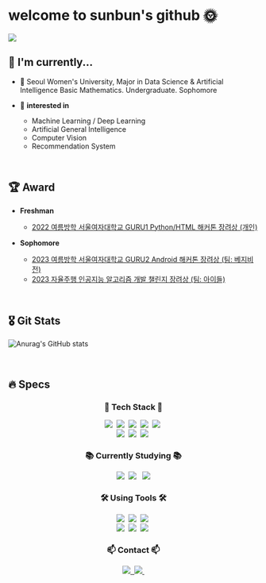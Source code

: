 # welcome to sunbun's github 🌞
<a href="https://hits.seeyoufarm.com"><img src="https://hits.seeyoufarm.com/api/count/incr/badge.svg?url=https%3A%2F%2Fgithub.com%2Fsohds&count_bg=%2379C83D&title_bg=%23555555&icon=&icon_color=%23E7E7E7&title=hits&edge_flat=false"/></a>


## 🎩 I'm currently...
- 🏫 Seoul Women's University, Major in Data Science & Artificial Intelligence Basic Mathematics. Undergraduate. Sophomore

- 🤔 **interested in**
   - Machine Learning / Deep Learning
   - Artificial General Intelligence
   - Computer Vision
   - Recommendation System

<br>

## 🏆 Award
* **Freshman**
  
  * [2022 여름방학 서울여자대학교 GURU1 Python/HTML 해커톤 장려상 (개인)](https://swedubiz.cafe24.com/%EC%95%8C%EB%A6%BC%C2%B7%EC%86%8C%EC%8B%9D/%EA%B3%B5%EC%A7%80%EC%82%AC%ED%95%AD/?pageid=7&mod=document&uid=1202l)
* **Sophomore**
  
  * [2023 여름방학 서울여자대학교 GURU2 Android 해커톤 장려상 (팀: 베지비전)](https://swedubiz.cafe24.com/%EC%95%8C%EB%A6%BC%C2%B7%EC%86%8C%EC%8B%9D/%EA%B3%B5%EC%A7%80%EC%82%AC%ED%95%AD/?uid=1268&mod=document&pageid=1)
  * [2023 자율주행 인공지능 알고리즘 개발 챌린지 장려상 (팀: 아이들)](http://challenge.gcontest.co.kr/template/m/frame/boardview/12709?boardSeq=904)

<br>

## 🎖️ Git Stats
![Anurag's GitHub stats](https://github-readme-stats.vercel.app/api?username=sohds&show_icons=true&theme=radical) 

<br>

## 🔥 Specs
<!-- info -->
<!-- Language & Contact logo-->
<h3 align="center">🤖 Tech Stack 🤖</h3>
<div align="center">
<img src="https://img.shields.io/badge/pandas-%23150458.svg?&style=for-the-badge&logo=pandas&logoColor=white" />&nbsp
  <img src="https://img.shields.io/badge/numpy-%23013243.svg?&style=for-the-badge&logo=numpy&logoColor=white" />&nbsp
  <img src = "https://camo.githubusercontent.com/0f0cec2783e07fb40a1514878a431d287ee0911d6a08e697bdc0eddc2a1a0b84/68747470733a2f2f696d672e736869656c64732e696f2f62616467652f4d6174706c6f746c69622d3131353537632e7376673f7374796c653d666f722d7468652d6261646765266c6f676f3d4d6174706c6f746c6962266c6f676f436f6c6f723d7768697465">&nbsp
  <img src="https://img.shields.io/badge/pytorch-%23EE4C2C.svg?&style=for-the-badge&logo=pytorch&logoColor=white" />&nbsp
  <img src="https://img.shields.io/badge/tensorflow-%23FF6F00.svg?&style=for-the-badge&logo=tensorflow&logoColor=white" />&nbsp
</div>

<div align="center">
  <img src="https://img.shields.io/badge/python-%233776AB.svg?&style=for-the-badge&logo=python&logoColor=white" />&nbsp
  <img src="https://img.shields.io/badge/kotlin-%230095D5.svg?&style=for-the-badge&logo=kotlin&logoColor=white" />&nbsp
  <img src="https://img.shields.io/badge/C-A8B9CC.svg?&style=for-the-badge&logo=C&logoColor=white"/>&nbsp
</div>

<h3 align="center">📚 Currently Studying 📚</h3>
<div align="center">
<img src="https://img.shields.io/badge/numpy-%23013243.svg?&style=for-the-badge&logo=numpy&logoColor=white" />&nbsp
  <img src="https://img.shields.io/badge/pytorch-%23EE4C2C.svg?&style=for-the-badge&logo=pytorch&logoColor=white" /> &nbsp
  <img src="https://img.shields.io/badge/tensorflow-%23FF6F00.svg?&style=for-the-badge&logo=tensorflow&logoColor=white" />
</div>

<h3 align="center">🛠 Using Tools 🛠</h3>
<div align="center">
  <img src="https://img.shields.io/badge/git-F05033.svg?style=for-the-badge&logo=git&logoColor=white" />&nbsp
  <img src="https://img.shields.io/badge/github-181717.svg?style=for-the-badge&logo=github&logoColor=white" />&nbsp
  <img src="https://img.shields.io/badge/Notion-F3F3F3.svg?style=for-the-badge&logo=notion&logoColor=black" />&nbsp
</div>


<div align="center">
  <img src="https://img.shields.io/badge/VSCode-2C2C32.svg?style=for-the-badge&logo=visual-studio-code&logoColor=22ABF3" />&nbsp
  <img src="https://img.shields.io/badge/jupyter-2C2C32.svg?style=for-the-badge&logo=jupyter&logoColor=F37726" />&nbsp
<img src="https://img.shields.io/badge/Android%20Studio-3DDC84.svg?&style=for-the-badge&logo=Android%20Studio&logoColor=white" />&nbsp
</div>

<h3 align="center">📫 Contact 📫</h3>
<div align="center">
  <a href="https://velog.io/@sohtks/series">
    <img src="https://img.shields.io/badge/Velog-1EBC8F?style=for-the-badge&logo=velog&logoColor=white" />&nbsp
  </a>
  <a href="mailto:sohtks@gmail.com">
    <img
      src="https://img.shields.io/badge/sohtks@gmail.com-D14836?style=for-the-badge&logo=gmail&logoColor=white"/>&nbsp
  </a>
</div>

<div align="center">


</div>
